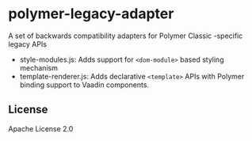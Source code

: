 # polymer-legacy-adapter

A set of backwards compatibility adapters for Polymer Classic -specific legacy APIs

- style-modules.js: Adds support for `<dom-module>` based styling mechanism
- template-renderer.js: Adds declarative `<template>` APIs with Polymer binding support to Vaadin components.

## License

Apache License 2.0
